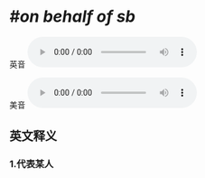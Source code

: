 # ***\#on behalf of sb*** 
英音
<audio src="./media/on behalf of sb1_AAC.aac" controls="controls"></audio>

美音
<audio src="./media/on behalf of sb2_AAC.aac" controls="controls"></audio>



  

英文释义
---
### 1.**代表某人**  



